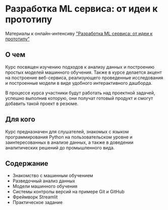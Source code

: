 # Разработка ML сервиса: от идеи к прототипу
Материалы к онлайн-интенсиву ["Разработка ML сервиса: от идеи к прототипу"](https://stepik.org/course/176820/promo)

## О чем
Курс посвящен изучению подходов к анализу данных и построению простых моделей машинного обучения. Также в курсе делается акцент на построение веб-сервиса, реализующего проведенные исследования и построенные модели в виде удобного интерактивного дашборда.

В процессе курса участники будут работать над проектной задачей, успешно выполнив которую, они получат готовый продукт и смогут добавить такой проект в резюме.

## Для кого
Курс предназначен для слушателей, знакомых с языком программирования Python на пользовательском уровне и заинтересованных в анализе данных, а также в доведении аналитических решений до промышленного вида.


## Содержание

- Знакомство с машинным обучением
- Разведочный анализ данных
- Модели машинного обучения
- Системы контролы версий на примере Git и GitHub
- Фреймворк Streamlit
- Практическое задание
